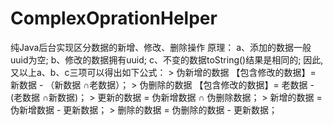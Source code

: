 # ComplexOprationHelper
纯Java后台实现区分数据的新增、修改、删除操作
    原理：
          a、添加的数据一般uuid为空;
          b、修改的数据拥有uuid;
          c、不变的数据toString()结果是相同的;
      因此,又以上a、b、c三项可以得出如下公式：
          >  伪新增的数据 【包含修改的数据】= 新数据 - （新数据 ∩老数据）；
          >  伪删除的数据 【包含修改的数据】= 老数据 - (老数据 ∩新数据)；
          >   更新的数据  = 伪新增数据 ∩ 伪删除数据；
          >   新增的数据 =  伪新增数据  - 更新数据；
          >   删除的数据 =  伪删除的数据  - 更新数据；
